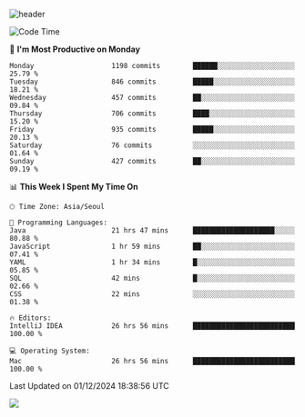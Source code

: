 ![header](https://capsule-render.vercel.app/api?type=Egg&color=timeAuto&height=300&section=header&text=PoPo&fontSize=90&animation=fadeIn)

  <!--START_SECTION:waka-->
![Code Time](http://img.shields.io/badge/Code%20Time-2%2C190%20hrs%202%20mins-blue)

📅 **I'm Most Productive on Monday** 

```text
Monday                   1198 commits        ██████░░░░░░░░░░░░░░░░░░░   25.79 % 
Tuesday                  846 commits         █████░░░░░░░░░░░░░░░░░░░░   18.21 % 
Wednesday                457 commits         ██░░░░░░░░░░░░░░░░░░░░░░░   09.84 % 
Thursday                 706 commits         ████░░░░░░░░░░░░░░░░░░░░░   15.20 % 
Friday                   935 commits         █████░░░░░░░░░░░░░░░░░░░░   20.13 % 
Saturday                 76 commits          ░░░░░░░░░░░░░░░░░░░░░░░░░   01.64 % 
Sunday                   427 commits         ██░░░░░░░░░░░░░░░░░░░░░░░   09.19 % 
```


📊 **This Week I Spent My Time On** 

```text
🕑︎ Time Zone: Asia/Seoul

💬 Programming Languages: 
Java                     21 hrs 47 mins      ████████████████████░░░░░   80.88 % 
JavaScript               1 hr 59 mins        ██░░░░░░░░░░░░░░░░░░░░░░░   07.41 % 
YAML                     1 hr 34 mins        █░░░░░░░░░░░░░░░░░░░░░░░░   05.85 % 
SQL                      42 mins             █░░░░░░░░░░░░░░░░░░░░░░░░   02.66 % 
CSS                      22 mins             ░░░░░░░░░░░░░░░░░░░░░░░░░   01.38 % 

🔥 Editors: 
IntelliJ IDEA            26 hrs 56 mins      █████████████████████████   100.00 % 

💻 Operating System: 
Mac                      26 hrs 56 mins      █████████████████████████   100.00 % 
```


 Last Updated on 01/12/2024 18:38:56 UTC
<!--END_SECTION:waka-->



<img src="https://capsule-render.vercel.app/api?type=Egg&color=timeAuto&height=300&section=footer&text=PoPo&fontSize=90&animation=fadeIn&reversal=true" />
